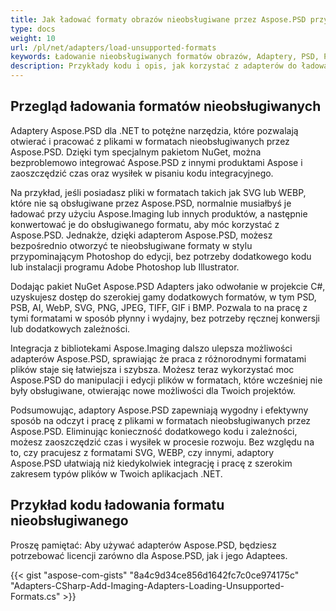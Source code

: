 ```yaml
---
title: Jak ładować formaty obrazów nieobsługiwane przez Aspose.PSD przy użyciu oficjalnych adapterów
type: docs
weight: 10
url: /pl/net/adapters/load-unsupported-formats
keywords: Ładowanie nieobsługiwanych formatów obrazów, Adaptery, PSD, PSB, AI, WebP, SVG, PNG, JPEG, TIFF, GIF, BMP
description: Przykłady kodu i opis, jak korzystać z adapterów do ładowania formatów nieobsługiwanych przez Aspose.PSD
---
```


## Przegląd ładowania formatów nieobsługiwanych

Adaptery Aspose.PSD dla .NET to potężne narzędzia, które pozwalają otwierać i pracować z plikami w formatach nieobsługiwanych przez Aspose.PSD. Dzięki tym specjalnym pakietom NuGet, można bezproblemowo integrować Aspose.PSD z innymi produktami Aspose i zaoszczędzić czas oraz wysiłek w pisaniu kodu integracyjnego.

Na przykład, jeśli posiadasz pliki w formatach takich jak SVG lub WEBP, które nie są obsługiwane przez Aspose.PSD, normalnie musiałbyś je ładować przy użyciu Aspose.Imaging lub innych produktów, a następnie konwertować je do obsługiwanego formatu, aby móc korzystać z Aspose.PSD. Jednakże, dzięki adapterom Aspose.PSD, możesz bezpośrednio otworzyć te nieobsługiwane formaty w stylu przypominającym Photoshop do edycji, bez potrzeby dodatkowego kodu lub instalacji programu Adobe Photoshop lub Illustrator.

Dodając pakiet NuGet Aspose.PSD Adapters jako odwołanie w projekcie C#, uzyskujesz dostęp do szerokiej gamy dodatkowych formatów, w tym PSD, PSB, AI, WebP, SVG, PNG, JPEG, TIFF, GIF i BMP. Pozwala to na pracę z tymi formatami w sposób płynny i wydajny, bez potrzeby ręcznej konwersji lub dodatkowych zależności.

Integracja z bibliotekami Aspose.Imaging dalszo ulepsza możliwości adapterów Aspose.PSD, sprawiając że praca z różnorodnymi formatami plików staje się łatwiejsza i szybsza. Możesz teraz wykorzystać moc Aspose.PSD do manipulacji i edycji plików w formatach, które wcześniej nie były obsługiwane, otwierając nowe możliwości dla Twoich projektów.

Podsumowując, adaptory Aspose.PSD zapewniają wygodny i efektywny sposób na odczyt i pracę z plikami w formatach nieobsługiwanych przez Aspose.PSD. Eliminując konieczność dodatkowego kodu i zależności, możesz zaoszczędzić czas i wysiłek w procesie rozwoju. Bez względu na to, czy pracujesz z formatami SVG, WEBP, czy innymi, adaptory Aspose.PSD ułatwiają niż kiedykolwiek integrację i pracę z szerokim zakresem typów plików w Twoich aplikacjach .NET.

## Przykład kodu ładowania formatu nieobsługiwanego

Proszę pamiętać: Aby używać adapterów Aspose.PSD, będziesz potrzebować licencji zarówno dla Aspose.PSD, jak i jego Adaptees.

{{< gist "aspose-com-gists" "8a4c9d34ce856d1642fc7c0ce974175c" "Adapters-CSharp-Add-Imaging-Adapters-Loading-Unsupported-Formats.cs" >}}
